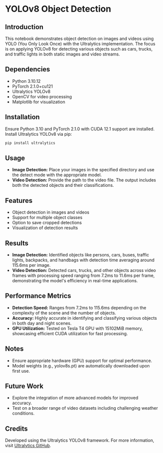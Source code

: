 # YOLOv8 Object Detection

## Introduction
This notebook demonstrates object detection on images and videos using YOLO (You Only Look Once) with the Ultralytics implementation. The focus is on applying YOLOv8 for detecting various objects such as cars, trucks, and traffic lights in both static images and video streams.

## Dependencies
- Python 3.10.12
- PyTorch 2.1.0+cu121
- Ultralytics YOLOv8
- OpenCV for video processing
- Matplotlib for visualization

## Installation
Ensure Python 3.10 and PyTorch 2.1.0 with CUDA 12.1 support are installed. Install Ultralytics YOLOv8 via pip:
```bash
pip install ultralytics
```

## Usage
- **Image Detection:** Place your images in the specified directory and use the detect mode with the appropriate model.
- **Video Detection:** Provide the path to the video file. The output includes both the detected objects and their classifications.

## Features
- Object detection in images and videos
- Support for multiple object classes
- Option to save cropped detections
- Visualization of detection results

## Results
- **Image Detection:** Identified objects like persons, cars, buses, traffic lights, backpacks, and handbags with detection time averaging around 115.6ms per image.
- **Video Detection:** Detected cars, trucks, and other objects across video frames with processing speed ranging from 7.2ms to 11.6ms per frame, demonstrating the model's efficiency in real-time applications.

## Performance Metrics
- **Detection Speed:** Ranges from 7.2ms to 115.6ms depending on the complexity of the scene and the number of objects.
- **Accuracy:** Highly accurate in identifying and classifying various objects in both day and night scenes.
- **GPU Utilization:** Tested on Tesla T4 GPU with 15102MiB memory, showcasing efficient CUDA utilization for fast processing.

## Notes
- Ensure appropriate hardware (GPU) support for optimal performance.
- Model weights (e.g., yolov8s.pt) are automatically downloaded upon first use.

## Future Work
- Explore the integration of more advanced models for improved accuracy.
- Test on a broader range of video datasets including challenging weather conditions.

## Credits
Developed using the Ultralytics YOLOv8 framework. For more information, visit [Ultralytics GitHub](https://github.com/ultralytics/yolov5).

